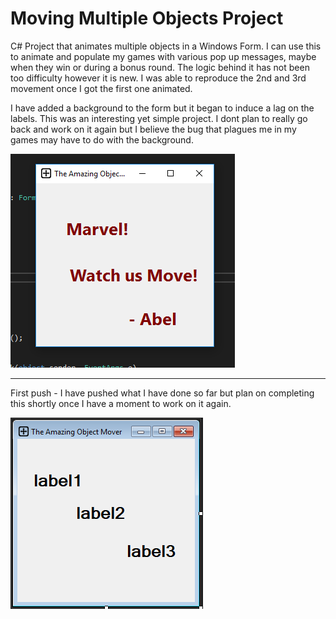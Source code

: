 # Moving Multiple Objects Project

C# Project that animates multiple objects in a Windows Form. I can use this to animate and populate my games with various pop up messages, 
maybe when they win or during a bonus round. The logic behind it has not been too difficulty however it is new. I was able to reproduce the 2nd and 3rd movement once I got the first one animated. 

I have added a background to the form but it began to induce a lag on the labels. This was an interesting yet simple project. I dont plan to really go back and work on it again but I believe the bug that plagues me in my games may have to do with the background. 


![alt text](https://github.com/abelberhane/MovingMultipleObjectsProject/blob/master/Images/Screenshots/DoneSH.png?raw=true)

----------------------------------------------------------------------------------------------------------------
First push - 
I have pushed what I have done so far but plan on completing this shortly once I have a moment to work on it again. 

![alt text](https://github.com/abelberhane/MovingMultipleObjectsProject/blob/master/Images/Screenshots/InitialSH.png?raw=true)
